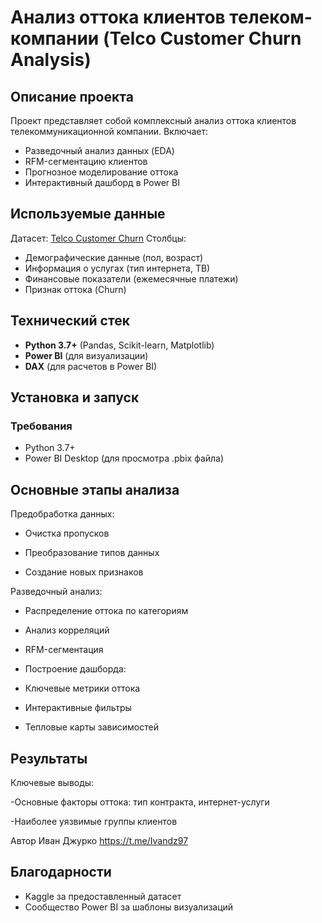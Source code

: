 # Анализ оттока клиентов телеком-компании (Telco Customer Churn Analysis)

## Описание проекта
Проект представляет собой комплексный анализ оттока клиентов телекоммуникационной компании. Включает:
- Разведочный анализ данных (EDA)
- RFM-сегментацию клиентов
- Прогнозное моделирование оттока
- Интерактивный дашборд в Power BI

## Используемые данные
Датасет: [Telco Customer Churn](https://www.kaggle.com/datasets/blastchar/telco-customer-churn)
Столбцы:
- Демографические данные (пол, возраст)
- Информация о услугах (тип интернета, ТВ)
- Финансовые показатели (ежемесячные платежи)
- Признак оттока (Churn)

## Технический стек
- **Python 3.7+** (Pandas, Scikit-learn, Matplotlib)
- **Power BI** (для визуализации)
- **DAX** (для расчетов в Power BI)

## Установка и запуск

### Требования
- Python 3.7+
- Power BI Desktop (для просмотра .pbix файла)
## Основные этапы анализа
Предобработка данных:

- Очистка пропусков

- Преобразование типов данных

- Создание новых признаков

Разведочный анализ:

- Распределение оттока по категориям

- Анализ корреляций

- RFM-сегментация

- Построение дашборда:

- Ключевые метрики оттока

- Интерактивные фильтры

- Тепловые карты зависимостей

## Результаты
Ключевые выводы:

-Основные факторы оттока: тип контракта, интернет-услуги

-Наиболее уязвимые группы клиентов

Автор
Иван Джурко
https://t.me/Ivandz97

## Благодарности
- Kaggle за предоставленный датасет
- Сообщество Power BI за шаблоны визуализаций
